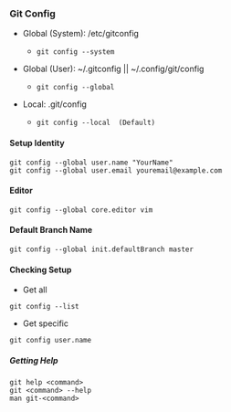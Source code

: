 ### Git Config

* Global (System): /etc/gitconfig 
	 - `git config --system`

* Global (User): ~/.gitconfig || ~/.config/git/config
     - `git config --global`

* Local: .git/config
     - `git config --local  (Default)`
	 
	 
	 
#### Setup Identity
```shell
git config --global user.name "YourName"
git config --global user.email youremail@example.com
```

#### Editor
```shell
git config --global core.editor vim
```

#### Default Branch Name
```shell
git config --global init.defaultBranch master
```

#### Checking Setup
* Get all 
```shell
git config --list
```
* Get specific
```shell
git config user.name
``` 

##### Getting Help
```shell
git help <command>
git <command> --help
man git-<command>
```
